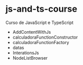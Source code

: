 # js-and-ts-course
Curso de JavaScript e TypeScript
- AddContentWithJs
- calculadoraFunctionConstructor
- calculadoraFunctionFactory
- datas
- InterationsJs
- NodeListBrowser
